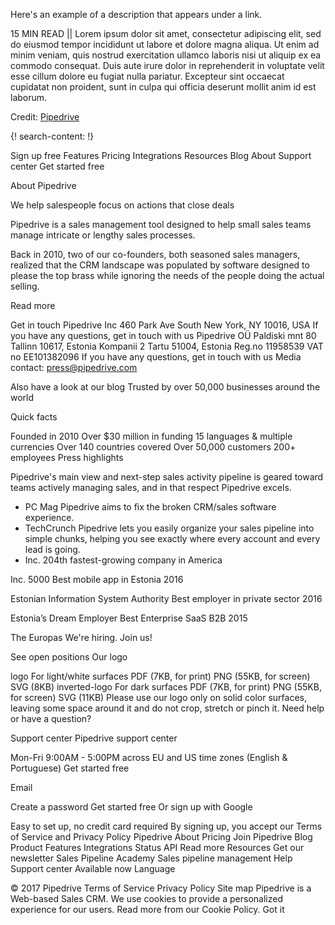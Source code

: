 Here's an example of a description that appears under a link.

15 MIN READ || Lorem ipsum dolor sit amet, consectetur adipiscing elit, sed do eiusmod tempor incididunt ut labore et dolore magna aliqua. Ut enim ad minim veniam, quis nostrud exercitation ullamco laboris nisi ut aliquip ex ea commodo consequat. Duis aute irure dolor in reprehenderit in voluptate velit esse cillum dolore eu fugiat nulla pariatur. Excepteur sint occaecat cupidatat non proident, sunt in culpa qui officia deserunt mollit anim id est laborum.

Credit: [Pipedrive](https://www.pipedrive.com/)


{! search-content: !}

 
Sign up free
Features
Pricing
Integrations
Resources
Blog
About
Support center
Get started free

About Pipedrive

We help salespeople focus on actions that close deals

Pipedrive is a sales management tool designed to help small sales teams manage intricate or lengthy sales processes.

Back in 2010, two of our co-founders, both seasoned sales managers, realized that the CRM landscape was populated by software designed to please the top brass while ignoring the needs of the people doing the actual selling.

Read more

Get in touch
Pipedrive Inc
460 Park Ave South
New York, NY 10016, USA
If you have any questions, get in touch with us
Pipedrive OÜ
Paldiski mnt 80
Tallinn 10617, Estonia
Kompanii 2
Tartu 51004, Estonia
Reg.no 11958539
VAT no EE101382096
If you have any questions, get in touch with us
Media contact:
press@pipedrive.com
  
Also have a look at our blog
Trusted by over 50,000 businesses around the world


Quick facts

Founded in 2010
Over $30 million in funding
15 languages & multiple currencies
Over 140 countries covered
Over 50,000 customers
200+ employees
Press highlights

Pipedrive's main view and next-step sales activity pipeline is geared toward teams actively managing sales, and in that respect Pipedrive excels.
- PC Mag
Pipedrive aims to fix the broken CRM/sales software experience.
- TechCrunch
Pipedrive lets you easily organize your sales pipeline into simple chunks, helping you see exactly where every account and every lead is going.
- Inc.
204th fastest-growing company in America

Inc. 5000
Best mobile app in Estonia 2016

Estonian Information System Authority
Best employer in private sector 2016

Estonia’s Dream Employer
Best Enterprise SaaS B2B 2015

The Europas
We're hiring.
Join us!

See open positions
Our logo

logo
For light/white surfaces
PDF (7KB, for print)
PNG (55KB, for screen)
SVG (8KB)
inverted-logo
For dark surfaces
PDF (7KB, for print)
PNG (55KB, for screen)
SVG (11KB)
Please use our logo only on solid color surfaces, leaving some space around it and do not crop, stretch or pinch it.
Need help or have a question?

Support center
Pipedrive support center

Mon-Fri 9:00AM - 5:00PM across EU and US time zones (English & Portuguese)
Get started free


Email

Create a password
Get started free
Or sign up with Google

Easy to set up, no credit card required
By signing up, you accept our Terms of Service and Privacy Policy
Pipedrive
About
Pricing
Join Pipedrive
Blog
Product
Features
Integrations
Status
API
Read more
Resources
Get our newsletter
Sales Pipeline Academy
Sales pipeline management
Help
Support center
 Available now
Language

   
© 2017 Pipedrive
Terms of Service Privacy Policy Site map
Pipedrive is a Web-based Sales CRM.
We use cookies to provide a personalized experience for our users. Read more from our Cookie Policy.
Got it
